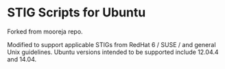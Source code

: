 # STIG Scripts for Ubuntu

Forked from mooreja repo.

Modified to support applicable STIGs from RedHat 6 / SUSE / and general Unix guidelines. Ubuntu versions intended to be supported include 12.04.4 and 14.04.
